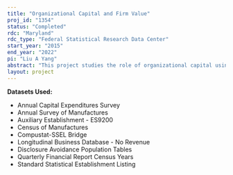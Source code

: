 ```yaml
---
title: "Organizational Capital and Firm Value"
proj_id: "1354"
status: "Completed"
rdc: "Maryland"
rdc_type: "Federal Statistical Research Data Center"
start_year: "2015"
end_year: "2022"
pi: "Liu A Yang"
abstract: "This project studies the role of organizational capital using data from the newly available Management and Organization Practices Survey (MOPS). It examines the investment and distribution of organizational capital across firms and industries, how these investments interact with investments in physical capital, and ultimately how they are related to firm value and risk. The first set of questions is to understand how firms invest in organizational capital. How do managerial practices form and evolve over time in a firm? Do firms have similar practices in different units across industries and capital vintage? How does organizational capital interact with investments in physical capital? Do managerial practices and organizational structure influence financial decisions such as leverage and cash holdings? None of these questions have yet been thoroughly explored, and most of the existing evidence on managerial and organizational practices are anecdotal and difficult to compare across firms. The unique features of MOPS allow for addressing these questions. The second question is how organizational capital is related to firm risk. Part of the productive knowledge in the firm is accumulated in its employees, particularly managers and key talents. The organizational capital that is embedded in key employees (i.e., firm-specific human capital) is portable. The ultimate question is how organizational capital is related to firm value. Other research shows that good managerial practices correlate positively with firm productivity. However, identifying a causal effect of managerial practices on firm value can be very challenging. The problem will be addressed through two important corporate events – takeovers/acquisitions and shareholder activism."
layout: project
---
```


**Datasets Used:**

  - Annual Capital Expenditures Survey 
  - Annual Survey of Manufactures 
  - Auxiliary Establishment - ES9200 
  - Census of Manufactures 
  - Compustat-SSEL Bridge 
  - Longitudinal Business Database - No Revenue 
  - Disclosure Avoidance Population Tables 
  - Quarterly Financial Report Census Years 
  - Standard Statistical Establishment Listing 

